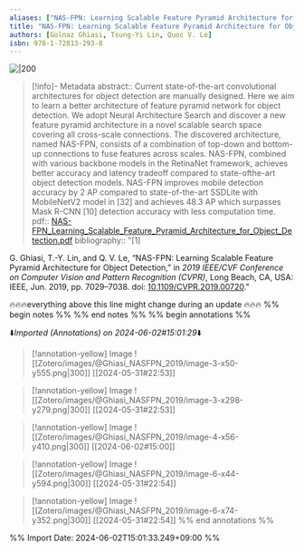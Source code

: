 ```yaml
---
aliases: ["NAS-FPN: Learning Scalable Feature Pyramid Architecture for Object Detection", "Golnaz Ghiasi, Tsung-Yi Lin, Quoc V. Le (2019) NAS-FPN: Learning Scalable Feature Pyramid Architecture for Object Detection"]
title: "NAS-FPN: Learning Scalable Feature Pyramid Architecture for Object Detection"
authors: [Golnaz Ghiasi, Tsung-Yi Lin, Quoc V. Le]
isbn: 978-1-72813-293-8
---
```

![|200](https://covers.openlibrary.org/b/isbn/9781728132938-M.jpg)



> [!info]- Metadata
> abstract:: Current state-of-the-art convolutional architectures for object detection are manually designed. Here we aim to learn a better architecture of feature pyramid network for object detection. We adopt Neural Architecture Search and discover a new feature pyramid architecture in a novel scalable search space covering all cross-scale connections. The discovered architecture, named NAS-FPN, consists of a combination of top-down and bottom-up connections to fuse features across scales. NAS-FPN, combined with various backbone models in the RetinaNet framework, achieves better accuracy and latency tradeoff compared to state-ofthe-art object detection models. NAS-FPN improves mobile detection accuracy by 2 AP compared to state-of-the-art SSDLite with MobileNetV2 model in [32] and achieves 48.3 AP which surpasses Mask R-CNN [10] detection accuracy with less computation time.
> pdf:: [NAS-FPN_Learning_Scalable_Feature_Pyramid_Architecture_for_Object_Detection.pdf](zotero://select/library/items/2HCLT9IG)
> bibliography:: "[1]

G. Ghiasi, T.-Y. Lin, and Q. V. Le, “NAS-FPN: Learning Scalable Feature Pyramid Architecture for Object Detection,” in _2019 IEEE/CVF Conference on Computer Vision and Pattern Recognition (CVPR)_, Long Beach, CA, USA: IEEE, Jun. 2019, pp. 7029–7038. doi: [10.1109/CVPR.2019.00720](https://doi.org/10.1109/CVPR.2019.00720)."


🔥🔥🔥everything above this line might change during an update 🔥🔥🔥
%% begin notes %%
%% end notes %% 
%% begin annotations %%
 
 
⬇️*Imported (Annotations) on 2024-06-02#15:01:29*⬇️



> [!annotation-yellow] Image
> ![[Zotero/images/@Ghiasi_NASFPN_2019/image-3-x50-y555.png|300]]
> [[2024-05-31#22:53]]



> [!annotation-yellow] Image
> ![[Zotero/images/@Ghiasi_NASFPN_2019/image-3-x298-y279.png|300]]
> [[2024-05-31#22:53]]



> [!annotation-yellow] Image
> ![[Zotero/images/@Ghiasi_NASFPN_2019/image-4-x56-y410.png|300]]
> [[2024-06-02#15:00]]



> [!annotation-yellow] Image
> ![[Zotero/images/@Ghiasi_NASFPN_2019/image-6-x44-y594.png|300]]
> [[2024-05-31#22:54]]



> [!annotation-yellow] Image
> ![[Zotero/images/@Ghiasi_NASFPN_2019/image-6-x74-y352.png|300]]
> [[2024-05-31#22:54]]
%% end annotations %%

%% Import Date: 2024-06-02T15:01:33.249+09:00 %%
